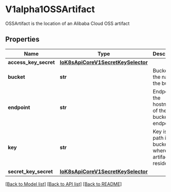 # V1alpha1OSSArtifact

OSSArtifact is the location of an Alibaba Cloud OSS artifact
## Properties
Name | Type | Description | Notes
------------ | ------------- | ------------- | -------------
**access_key_secret** | [**IoK8sApiCoreV1SecretKeySelector**](IoK8sApiCoreV1SecretKeySelector.md) |  | 
**bucket** | **str** | Bucket is the name of the bucket | 
**endpoint** | **str** | Endpoint is the hostname of the bucket endpoint | 
**key** | **str** | Key is the path in the bucket where the artifact resides | 
**secret_key_secret** | [**IoK8sApiCoreV1SecretKeySelector**](IoK8sApiCoreV1SecretKeySelector.md) |  | 

[[Back to Model list]](../README.md#documentation-for-models) [[Back to API list]](../README.md#documentation-for-api-endpoints) [[Back to README]](../README.md)


